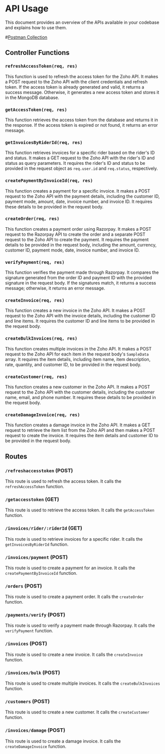 # API Usage

This document provides an overview of the APIs available in your codebase and explains how to use them.

#[Postman Collection](https://grey-station-729392.postman.co/workspace/New-Team-Workspace~df1e99c9-6234-489b-88e6-00506710befa/collection/25506251-12f0c2d1-fa84-4bea-92e9-b40c98cdc17d?action=share&creator=25506251)

## Controller Functions

### `refreshAccessToken(req, res)`

This function is used to refresh the access token for the Zoho API. It makes a POST request to the Zoho API with the client credentials and refresh token. If the access token is already generated and valid, it returns a success message. Otherwise, it generates a new access token and stores it in the MongoDB database.

### `getAccessToken(req, res)`

This function retrieves the access token from the database and returns it in the response. If the access token is expired or not found, it returns an error message.

### `getInvoicesByRiderId(req, res)`

This function retrieves invoices for a specific rider based on the rider's ID and status. It makes a GET request to the Zoho API with the rider's ID and status as query parameters. It requires the rider's ID and status to be provided in the request object as `req.user.id` and `req.status`, respectively.

### `createPaymentByInvoiceId(req, res)`

This function creates a payment for a specific invoice. It makes a POST request to the Zoho API with the payment details, including the customer ID, payment mode, amount, date, invoice number, and invoice ID. It requires these details to be provided in the request body.

### `createOrder(req, res)`

This function creates a payment order using Razorpay. It makes a POST request to the Razorpay API to create the order and a separate POST request to the Zoho API to create the payment. It requires the payment details to be provided in the request body, including the amount, currency, customer ID, payment mode, date, invoice number, and invoice ID.

### `verifyPayment(req, res)`

This function verifies the payment made through Razorpay. It compares the signature generated from the order ID and payment ID with the provided signature in the request body. If the signatures match, it returns a success message; otherwise, it returns an error message.

### `createInvoice(req, res)`

This function creates a new invoice in the Zoho API. It makes a POST request to the Zoho API with the invoice details, including the customer ID and line items. It requires the customer ID and line items to be provided in the request body.

### `createBulkInvoices(req, res)`

This function creates multiple invoices in the Zoho API. It makes a POST request to the Zoho API for each item in the request body's `SampleData` array. It requires the item details, including item name, item description, rate, quantity, and customer ID, to be provided in the request body.

### `createCustomer(req, res)`

This function creates a new customer in the Zoho API. It makes a POST request to the Zoho API with the customer details, including the customer name, email, and phone number. It requires these details to be provided in the request body.

### `createDamageInvoice(req, res)`

This function creates a damage invoice in the Zoho API. It makes a GET request to retrieve the item list from the Zoho API and then makes a POST request to create the invoice. It requires the item details and customer ID to be provided in the request body.

## Routes

### `/refreshaccesstoken` (POST)

This route is used to refresh the access token. It calls the `refreshAccessToken` function.

### `/getaccesstoken` (GET)

This route is used to retrieve the access token. It calls the `getAccessToken` function.

### `/invoices/rider/:riderId` (GET)

This route is used to retrieve invoices for a specific rider. It calls the `getInvoicesByRiderId` function.

### `/invoices/payment` (POST)

This route is used to create a payment for an invoice. It calls the `createPaymentByInvoiceId` function.

### `/orders` (POST)

This route is used to create a payment order. It calls the `createOrder` function.

### `/payments/verify` (POST)

This route is used to verify a payment made through Razorpay. It calls the `verifyPayment` function.

### `/invoices` (POST)

This route is used to create a new invoice. It calls the `createInvoice` function.

### `/invoices/bulk` (POST)

This route is used to create multiple invoices. It calls the `createBulkInvoices` function.

### `/customers` (POST)

This route is used to create a new customer. It calls the `createCustomer` function.

### `/invoices/damage` (POST)

This route is used to create a damage invoice. It calls the `createDamageInvoice` function.